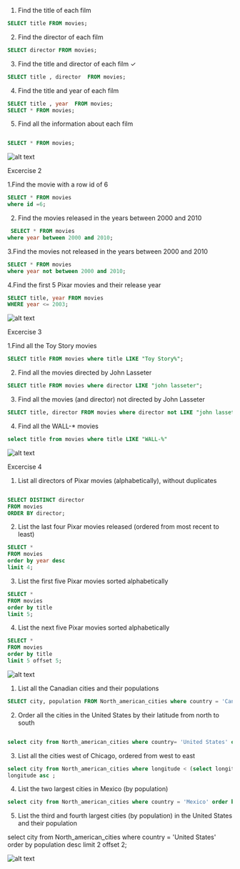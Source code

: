 1. Find the title of each film

```sql
SELECT title FROM movies;
```

2. Find the director of each film

```sql
SELECT director FROM movies;
```

3. Find the title and director of each film ✓

```sql
SELECT title , director  FROM movies;
```

4. Find the title and year of each film

```sql
SELECT title , year  FROM movies;
SELECT * FROM movies;
```

5. Find all the information about each film

```sql

SELECT * FROM movies;
```

![alt text](image-3.png)

Excercise 2

1.Find the movie with a row id of 6

```sql
SELECT * FROM movies
where id =6;
```

2.  Find the movies released in the years between 2000 and 2010

```sql
 SELECT * FROM movies
where year between 2000 and 2010;
```

3.Find the movies not released in the years between 2000 and 2010

```sql
SELECT * FROM movies
where year not between 2000 and 2010;
```

4.Find the first 5 Pixar movies and their release year

```sql
SELECT title, year FROM movies
WHERE year <= 2003;
```

![alt text](image-4.png)

Excercise 3

1.Find all the Toy Story movies

```sql
SELECT title FROM movies where title LIKE "Toy Story%";
```

2. Find all the movies directed by John Lasseter

```sql
SELECT title FROM movies where director LIKE "john lasseter";
```

3. Find all the movies (and director) not directed by John Lasseter

```sql
SELECT title, director FROM movies where director not LIKE "john lasseter";
```

4. Find all the WALL-\* movies

```sql
select title from movies where title LIKE "WALL-%"
```

![alt text](image-5.png)

Excercise 4

1. List all directors of Pixar movies (alphabetically), without duplicates

```sql

SELECT DISTINCT director
FROM movies
ORDER BY director;
```

2. List the last four Pixar movies released (ordered from most recent to least)

```sql
SELECT *
FROM movies
order by year desc
limit 4;
```

3. List the first five Pixar movies sorted alphabetically

```sql
SELECT *
FROM movies
order by title
limit 5;
```

4. List the next five Pixar movies sorted alphabetically

```sql
SELECT *
FROM movies
order by title
limit 5 offset 5;
```

![alt text](image-6.png)

1. List all the Canadian cities and their populations

```sql
SELECT city, population FROM North_american_cities where country = 'Canada';
```

2. Order all the cities in the United States by their latitude from north to south

```sql

select city from North_american_cities where country= 'United States' order by latitude desc
```

3. List all the cities west of Chicago, ordered from west to east

```sql
select city from North_american_cities where longitude < (select longitude from North_american_cities where city= 'Chicago') order by
longitude asc ;
```

4. List the two largest cities in Mexico (by population)

```sql
select city from North_american_cities where country = 'Mexico' order by population desc limit 2;
```

5. List the third and fourth largest cities (by population) in the United States and their population

select city from North_american_cities
where country = 'United States'
order by population desc
limit 2 offset 2;

![alt text](image-7.png)
